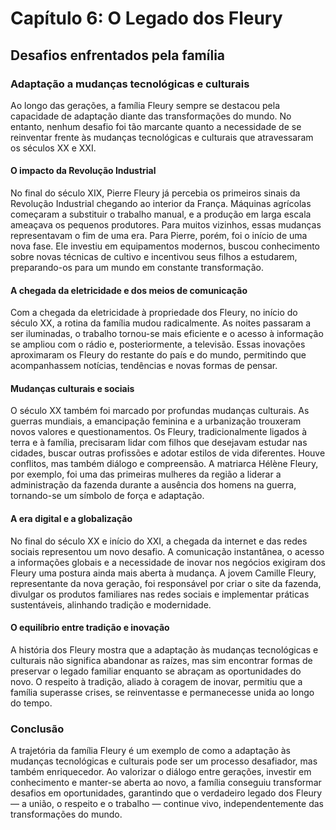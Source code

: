 # Capítulo 6: O Legado dos Fleury

## Desafios enfrentados pela família

### Adaptação a mudanças tecnológicas e culturais

Ao longo das gerações, a família Fleury sempre se destacou pela capacidade de adaptação diante das transformações do mundo. No entanto, nenhum desafio foi tão marcante quanto a necessidade de se reinventar frente às mudanças tecnológicas e culturais que atravessaram os séculos XX e XXI.

#### O impacto da Revolução Industrial

No final do século XIX, Pierre Fleury já percebia os primeiros sinais da Revolução Industrial chegando ao interior da França. Máquinas agrícolas começaram a substituir o trabalho manual, e a produção em larga escala ameaçava os pequenos produtores. Para muitos vizinhos, essas mudanças representavam o fim de uma era. Para Pierre, porém, foi o início de uma nova fase. Ele investiu em equipamentos modernos, buscou conhecimento sobre novas técnicas de cultivo e incentivou seus filhos a estudarem, preparando-os para um mundo em constante transformação.

#### A chegada da eletricidade e dos meios de comunicação

Com a chegada da eletricidade à propriedade dos Fleury, no início do século XX, a rotina da família mudou radicalmente. As noites passaram a ser iluminadas, o trabalho tornou-se mais eficiente e o acesso à informação se ampliou com o rádio e, posteriormente, a televisão. Essas inovações aproximaram os Fleury do restante do país e do mundo, permitindo que acompanhassem notícias, tendências e novas formas de pensar.

#### Mudanças culturais e sociais

O século XX também foi marcado por profundas mudanças culturais. As guerras mundiais, a emancipação feminina e a urbanização trouxeram novos valores e questionamentos. Os Fleury, tradicionalmente ligados à terra e à família, precisaram lidar com filhos que desejavam estudar nas cidades, buscar outras profissões e adotar estilos de vida diferentes. Houve conflitos, mas também diálogo e compreensão. A matriarca Hélène Fleury, por exemplo, foi uma das primeiras mulheres da região a liderar a administração da fazenda durante a ausência dos homens na guerra, tornando-se um símbolo de força e adaptação.

#### A era digital e a globalização

No final do século XX e início do XXI, a chegada da internet e das redes sociais representou um novo desafio. A comunicação instantânea, o acesso a informações globais e a necessidade de inovar nos negócios exigiram dos Fleury uma postura ainda mais aberta à mudança. A jovem Camille Fleury, representante da nova geração, foi responsável por criar o site da fazenda, divulgar os produtos familiares nas redes sociais e implementar práticas sustentáveis, alinhando tradição e modernidade.

#### O equilíbrio entre tradição e inovação

A história dos Fleury mostra que a adaptação às mudanças tecnológicas e culturais não significa abandonar as raízes, mas sim encontrar formas de preservar o legado familiar enquanto se abraçam as oportunidades do novo. O respeito à tradição, aliado à coragem de inovar, permitiu que a família superasse crises, se reinventasse e permanecesse unida ao longo do tempo.

### Conclusão

A trajetória da família Fleury é um exemplo de como a adaptação às mudanças tecnológicas e culturais pode ser um processo desafiador, mas também enriquecedor. Ao valorizar o diálogo entre gerações, investir em conhecimento e manter-se aberta ao novo, a família conseguiu transformar desafios em oportunidades, garantindo que o verdadeiro legado dos Fleury — a união, o respeito e o trabalho — continue vivo, independentemente das transformações do mundo.